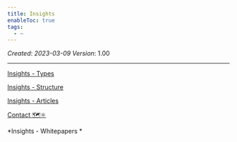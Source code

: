 ```yaml
---
title: Insights
enableToc: true
tags:
  - ~
---
```


*Created*: *2023-03-09*
*Version*: 1.00

---

[Insights - Types](..\Insights%20-%20Types.md)

[Insights -   Structure](..\Insights%20-%20%20%20Structure.md)

[Insights - Articles](..\Insights%20-%20Articles.md)

[Contact 🗺️⚛️](Contact%20%F0%9F%97%BA%EF%B8%8F%E2%9A%9B%EF%B8%8F.md)

*Insights -  Whitepapers *
